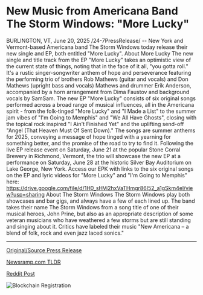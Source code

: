# New Music from Americana Band The Storm Windows: "More Lucky"

BURLINGTON, VT, June 20, 2025 /24-7PressRelease/ -- New York and Vermont-based Americana band The Storm Windows today release their new single and EP, both entitled "More Lucky".  About More Lucky   The new single and title track from the EP "More Lucky" takes an optimistic view of the current state of things, noting that in the face of it all, "you gotta roll." It's a rustic singer-songwriter anthem of hope and perseverance featuring the performing trio of brothers Rob Mathews (guitar and vocals) and Don Mathews (upright bass and vocals) Mathews and drummer Erik Anderson, accompanied by a horn arrangement from Dima Faustov and background vocals by SamSam.  The new EP "More Lucky" consists of six original songs performed across a broad range of musical influences, all in the Americana spirit - from the folk-tinged "More Lucky" and "I Made a List" to the summer jam vibes of "I'm Going to Memphis" and "We All Have Ghosts", closing with the topical rock inspired "I Ain't Finished Yet" and the uplifting send-off "Angel (That Heaven Must Of Sent Down)." The songs are summer anthems for 2025, conveying a message of hope tinged with a yearning for something better, and the promise of the road to try to find it.  Following the live EP release event on Saturday, June 21 at the popular Stone Corral Brewery in Richmond, Vermont, the trio will showcase the new EP at a performance on Saturday, June 28 at the historic Silver Bay Auditorium on Lake George, New York.   Access our EPK with links to the six original songs on the EP and lyric videos for "More Lucky" and "I'm Going to Memphis" here:   https://drive.google.com/file/d/1H0_sHVi2hxVaTHmgr86I52_a1gSkm4el/view?usp=sharing  About The Storm Windows   The Storm Windows play both showcases and bar gigs, and always have a few of each lined up. The band takes their name The Storm Windows from a song title of one of their musical heroes, John Prine, but also as an appropriate description of some veteran musicians who have weathered a few storms but are still standing and singing about it. Critics have labeled their music "New Americana – a blend of folk, rock and even jazz laced sonics." 

---

[Original/Source Press Release](https://www.24-7pressrelease.com/press-release/523810/new-music-from-americana-band-the-storm-windows-more-lucky)
                    

[Newsramp.com TLDR](https://newsramp.com/curated-news/the-storm-windows-release-hopeful-new-ep-more-lucky/fcf8f361e42bc8422e20a81581e1d26c) 

 



[Reddit Post](https://www.reddit.com/r/Lifestyle_Culture/comments/1lfxt65/the_storm_windows_release_hopeful_new_ep_more/) 



![Blockchain Registration](https://cdn.newsramp.app/24-7PressRelease/qrcode/256/20/eachlKtK.webp)